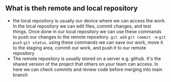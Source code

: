 ## What is theh remote and local repository

- the local repository is usually our device where we can access the work. In the local repository we can edit files, commit changes, and test things. Once done in our local repository we can use these commands to push our changes to the remote repository. `git add` `git commit -m` `git push` `git status`. using these commands we can save our work, move it to the staging area, commit our work, and push it to our remote repository
- The remote repository is usually stored on a server e.g. github. It's the shared version of the project that others on your team can access. In here we can check commits and review code before merging into main branch